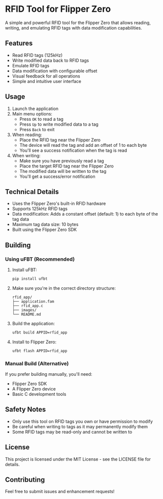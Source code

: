 # RFID Tool for Flipper Zero

A simple and powerful RFID tool for the Flipper Zero that allows reading, writing, and emulating RFID tags with data modification capabilities.

## Features

- Read RFID tags (125kHz)
- Write modified data back to RFID tags
- Emulate RFID tags
- Data modification with configurable offset
- Visual feedback for all operations
- Simple and intuitive user interface

## Usage

1. Launch the application
2. Main menu options:
   - Press `OK` to read a tag
   - Press `Up` to write modified data to a tag
   - Press `Back` to exit
3. When reading:
   - Place the RFID tag near the Flipper Zero
   - The device will read the tag and add an offset of 1 to each byte
   - You'll see a success notification when the tag is read
4. When writing:
   - Make sure you have previously read a tag
   - Place the target RFID tag near the Flipper Zero
   - The modified data will be written to the tag
   - You'll get a success/error notification

## Technical Details

- Uses the Flipper Zero's built-in RFID hardware
- Supports 125kHz RFID tags
- Data modification: Adds a constant offset (default: 1) to each byte of the tag data
- Maximum tag data size: 10 bytes
- Built using the Flipper Zero SDK

## Building

### Using uFBT (Recommended)

1. Install uFBT:
   ```bash
   pip install ufbt
   ```

2. Make sure you're in the correct directory structure:
   ```
   rfid_app/
   ├── application.fam
   ├── rfid_app.c
   ├── images/
   └── README.md
   ```

3. Build the application:
   ```bash
   ufbt build APPID=rfid_app
   ```

4. Install to Flipper Zero:
   ```bash
   ufbt flash APPID=rfid_app
   ```

### Manual Build (Alternative)

If you prefer building manually, you'll need:

- Flipper Zero SDK
- A Flipper Zero device
- Basic C development tools

## Safety Notes

- Only use this tool on RFID tags you own or have permission to modify
- Be careful when writing to tags as it may permanently modify them
- Some RFID tags may be read-only and cannot be written to

## License

This project is licensed under the MIT License - see the LICENSE file for details.

## Contributing

Feel free to submit issues and enhancement requests! 